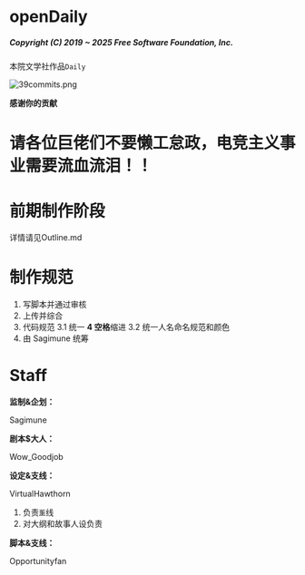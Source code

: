 # openDaily

##### Copyright (C) 2019 ~ 2025 Free Software Foundation, Inc.

本院文学社作品`Daily`

![39commits.png](https://img.imjad.cn/images/2019/05/10/39commits.png)

**感谢你的贡献**

# 请各位巨佬们不要懒工怠政，电竞主义事业需要流血流泪！！

# 前期制作阶段

详情请见Outline.md

# 制作规范

1. 写脚本并通过审核
2. 上传并综合
3. 代码规范
3.1 统一 **4 空格**缩进
3.2 统一人名命名规范和颜色
4. 由 Sagimune 统筹

# Staff

**监制&企划：**

Sagimune

**剧本$大人：**

Wow_Goodjob

**设定&支线：**

VirtualHawthorn

1. 负责`薰`线
2. 对大纲和故事人设负责

**脚本&支线：**

Opportunityfan